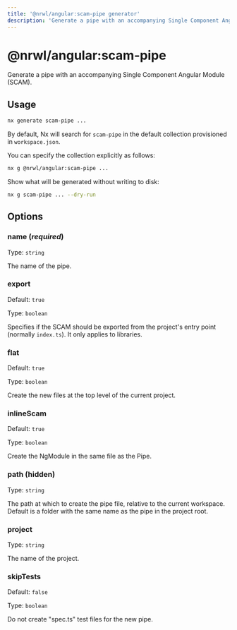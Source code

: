 ```yaml
---
title: '@nrwl/angular:scam-pipe generator'
description: 'Generate a pipe with an accompanying Single Component Angular Module (SCAM).'
---
```


# @nrwl/angular:scam-pipe

Generate a pipe with an accompanying Single Component Angular Module (SCAM).

## Usage

```bash
nx generate scam-pipe ...
```

By default, Nx will search for `scam-pipe` in the default collection provisioned in `workspace.json`.

You can specify the collection explicitly as follows:

```bash
nx g @nrwl/angular:scam-pipe ...
```

Show what will be generated without writing to disk:

```bash
nx g scam-pipe ... --dry-run
```

## Options

### name (_**required**_)

Type: `string`

The name of the pipe.

### export

Default: `true`

Type: `boolean`

Specifies if the SCAM should be exported from the project's entry point (normally `index.ts`). It only applies to libraries.

### flat

Default: `true`

Type: `boolean`

Create the new files at the top level of the current project.

### inlineScam

Default: `true`

Type: `boolean`

Create the NgModule in the same file as the Pipe.

### path (**hidden**)

Type: `string`

The path at which to create the pipe file, relative to the current workspace. Default is a folder with the same name as the pipe in the project root.

### project

Type: `string`

The name of the project.

### skipTests

Default: `false`

Type: `boolean`

Do not create "spec.ts" test files for the new pipe.
